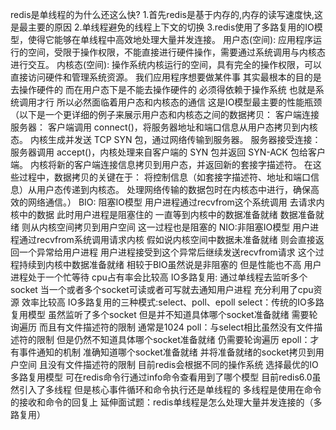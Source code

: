 redis是单线程的为什么还这么快?
1.首先redis是基于内存的,内存的读写速度快,这是最主要的原因
2.单线程避免的线程上下文的切换
3.redis使用了多路复用的IO模型，使得它能够在单线程中高效地处理大量并发连接。
用户态(空间): 应用程序运行的空间，受限于操作权限，不能直接进行硬件操作，需要通过系统调用与内核态进行交互。
内核态(空间): 操作系统内核运行的空间，具有完全的操作权限，可以直接访问硬件和管理系统资源。
我们应用程序想要做某件事 其实最根本的目的是去操作硬件的  而在用户态下是不能去操作硬件的 必须得依赖于操作系统 也就是系统调用才行  所以必然面临着用户态和内核态的通信  这是IO模型最主要的性能瓶颈
（以下是一个更详细的例子来展示用户态和内核态之间的数据拷贝：
客户端连接服务器：
客户端调用 connect()，将服务器地址和端口信息从用户态拷贝到内核态。
内核生成并发送 TCP SYN 包，通过网络传输到服务器。
服务器接受连接：
服务器调用 accept()，内核处理来自客户端的 SYN 包并返回 SYN-ACK 包给客户端。
内核将新的客户端连接信息拷贝到用户态，并返回新的套接字描述符。
在这些过程中，数据拷贝的关键在于：
将控制信息（如套接字描述符、地址和端口信息）从用户态传递到内核态。
处理网络传输的数据包时在内核态中进行，确保高效的网络通信。）
BIO: 阻塞IO模型  用户进程通过recvfrom这个系统调用 去请求内核中的数据 此时用户进程是阻塞住的 一直等到内核中的数据准备就绪 数据准备就绪 则从内核空间拷贝到用户空间 这一过程也是阻塞的 
NIO:非阻塞IO模型  用户进程通过recvfrom系统调用请求内核 假如说内核空间中数据未准备就绪 则会直接返回一个异常给用户进程  用户进程接受到这个异常后继续发送recvfrom请求  这个过程持续到内核中数据准备就绪  相较于BIO虽然说是非阻塞的 但是性能也不高  用户进程处于一个忙等待 cpu占有率会比较高
IO多路复用: 通过单线程去监听多个socket  当一个或者多个socket可读或者可写就去通知用户进程 充分利用了cpu资源 效率比较高
IO多路复用的三种模式:select、poll、epoll
select：传统的IO多路复用模型  虽然监听了多个socket  但是并不知道具体哪个socket准备就绪  需要轮询遍历  而且有文件描述符的限制 通常是1024
poll：与select相比虽然没有文件描述符的限制 但是仍然不知道具体哪个socket准备就绪 仍需要轮询遍历
epoll：才有事件通知的机制 准确知道哪个socket准备就绪 并将准备就绪的socket拷贝到用户空间  且没有文件描述符的限制
目前redis会根据不同的操作系统 选择最优的IO多路复用模型  可在redis命令行通过info命令查看用到了哪个模型
目前redis6.0虽然引入了多线程  但是核心事件循环和命令执行还是单线程的  多线程是使用在命令的接收和命令的回复上
延伸面试题：redis单线程是怎么处理大量并发连接的（多路复用）